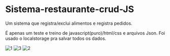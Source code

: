# Sistema-restaurante-crud-JS
Um sistema que registra/exclui alimentos e registra pedidos. 

É apenas um teste e treino de javascript(puro)/html/css e arquivos Json. Foi usado o localstorage pra salvar todos os dados.


![1](https://user-images.githubusercontent.com/42473978/60337626-e72ba300-9979-11e9-8a01-3d469d9cedfa.png)
![3](https://user-images.githubusercontent.com/42473978/60337627-e72ba300-9979-11e9-9912-c4a8672b56ee.png)
![2](https://user-images.githubusercontent.com/42473978/60337628-e72ba300-9979-11e9-86ad-6870b2d826d1.png)
